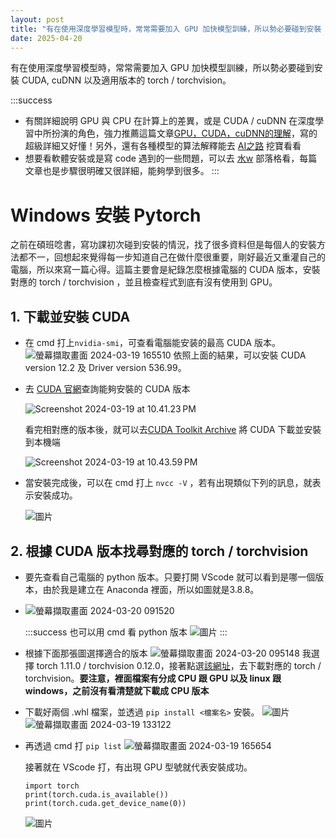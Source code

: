 ```yaml
---
layout: post
title: "有在使用深度學習模型時，常常需要加入 GPU 加快模型訓練，所以勢必要碰到安裝 CUDA, cuDNN 以及適用版本的 torch / torchvision。"
date: 2025-04-20
---
```


有在使用深度學習模型時，常常需要加入 GPU 加快模型訓練，所以勢必要碰到安裝 CUDA, cuDNN 以及適用版本的 torch / torchvision。

:::success
* 有關詳細說明 GPU 與 CPU 在計算上的差異，或是 CUDA / cuDNN 在深度學習中所扮演的角色，強力推薦這篇文章[GPU，CUDA，cuDNN的理解](https://blog.csdn.net/u014380165/article/details/77340765)，寫的超級詳細又好懂！另外，還有各種模型的算法解釋能去 [AI之路](https://blog.csdn.net/u014380165?type=blog) 挖寶看看
* 想要看軟體安裝或是寫 code 遇到的一些問題，可以去 [水w](https://blog.csdn.net/qq_45956730?type=blog) 部落格看，每篇文章也是步驟很明確又很詳細，能夠學到很多。
:::

# Windows 安裝 Pytorch
之前在碩班唸書，寫功課初次碰到安裝的情況，找了很多資料但是每個人的安裝方法都不一，回想起來覺得每一步知道自己在做什麼很重要，剛好最近又重灌自己的電腦，所以來寫一篇心得。這篇主要會是紀錄怎麼根據電腦的 CUDA 版本，安裝對應的 torch / torchvision ，並且檢查程式到底有沒有使用到 GPU。

## 1. 下載並安裝 CUDA
- 在 cmd 打上`nvidia-smi`，可查看電腦能安装的最高 CUDA 版本。
    ![螢幕擷取畫面 2024-03-19 165510](https://hackmd.io/_uploads/ByuOfmP0T.png)
依照上面的結果，可以安裝 CUDA version 12.2 及 Driver version 536.99。
- 去 [CUDA 官網](https://docs.nvidia.com/cuda/cuda-toolkit-release-notes/index.html)查詢能夠安裝的 CUDA 版本

    ![Screenshot 2024-03-19 at 10.41.23 PM](https://hackmd.io/_uploads/r1wPNXv0a.png)
    
    看完相對應的版本後，就可以去[CUDA Toolkit Archive](https://developer.nvidia.com/cuda-toolkit-archive) 將 CUDA 下載並安裝到本機端
    
    ![Screenshot 2024-03-19 at 10.43.59 PM](https://hackmd.io/_uploads/HkKA47PCp.png)

- 當安裝完成後，可以在 cmd 打上 `nvcc -V` ，若有出現類似下列的訊息，就表示安裝成功。

    ![圖片](https://hackmd.io/_uploads/B1Fx9TDR6.png)


## 2. 根據 CUDA 版本找尋對應的 torch / torchvision

- 要先查看自己電腦的 python 版本。只要打開 VScode 就可以看到是哪一個版本，由於我是建立在 Anaconda 裡面，所以如圖就是3.8.8。
- 
    ![螢幕擷取畫面 2024-03-20 091520](https://hackmd.io/_uploads/SJI_Y3wRa.png)
    
    :::success
    也可以用 cmd 看 python 版本
    ![圖片](https://hackmd.io/_uploads/B1WMc6vAa.png)
    :::

- 根據下面那張圖選擇適合的版本
    ![螢幕擷取畫面 2024-03-20 095148](https://hackmd.io/_uploads/rJUYzaP0a.png)
    我選擇 torch 1.11.0 / torchvision 0.12.0，接著點選[該網址](https://download.pytorch.org/whl/torch_stable.html)，去下載對應的 torch / torchvision。**要注意，裡面檔案有分成 CPU 跟 GPU 以及 linux 跟 windows，之前沒有看清楚就下載成 CPU 版本**

- 下載好兩個 .whl 檔案，並透過 `pip install <檔案名>` 安裝。
    ![圖片](https://hackmd.io/_uploads/HJW6cTvAT.png)
    ![螢幕擷取畫面 2024-03-19 133122](https://hackmd.io/_uploads/Syy1vawA6.png)

- 再透過 cmd 打 `pip list`
    ![螢幕擷取畫面 2024-03-19 165654](https://hackmd.io/_uploads/HJRQKpD0p.png)
    
    接著就在 VScode 打，有出現 GPU 型號就代表安裝成功。
    ```
    import torch
    print(torch.cuda.is_available())
    print(torch.cuda.get_device_name(0))
    ```
    ![圖片](https://hackmd.io/_uploads/ryuLK6PRp.png)